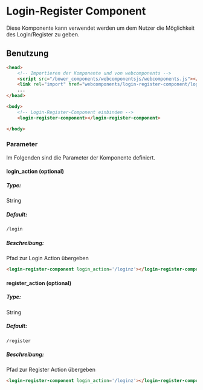 # Login-Register Component
Diese Komponente kann verwendet werden um dem Nutzer die Möglichkeit des Login/Register zu geben.

## Benutzung

```html
<head>
    <!-- Importieren der Komponente und von webcomponents -->
    <script src="/bower_components/webcomponentsjs/webcomponents.js"></script>
    <link rel="import" href="webcomponents/login-register-component/login-register-component.html"/>
    ...
</head>

<body>
    <!-- Login-Register-Component einbinden -->
    <login-register-component></login-register-component>

</body>
```
### Parameter
Im Folgenden sind die Parameter der Komponente definiert.
#### login_action (optional)
##### Type:
String
##### Default:
```html
/login
```
##### Beschreibung:
Pfad zur Login Action übergeben
```html
<login-register-component login_action='/loginz'></login-register-component>
```

#### register_action (optional)
##### Type:
String
##### Default:
```html
/register
```
##### Beschreibung:
Pfad zur Register Action übergeben
```html
<login-register-component login_action='/loginz'></login-register-component>
```




